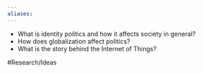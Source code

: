 ```yaml
---
aliases:
---
```


* What is identity politics and how it affects society in general?
* How does globalization affect politics?
* What is the story behind the Internet of Things?

#Research/Ideas 